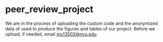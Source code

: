 # peer_review_project

We are in the process of uploading the custom code and the anonymized data of used to produce the figures and tables of our project. 
Before we upload, if needed, email ms13502@nyu.edu. 
